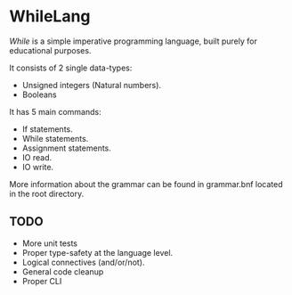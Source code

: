 # WhileLang

*While* is a simple imperative programming language, built purely for educational purposes.

It consists of 2 single data-types:
* Unsigned integers (Natural numbers).
* Booleans

It has 5 main commands:
* If statements.
* While statements.
* Assignment statements.
* IO read.
* IO write.

More information about the grammar can be found in grammar.bnf located in the root directory.

## TODO
* More unit tests
* Proper type-safety at the language level.
* Logical connectives (and/or/not).
* General code cleanup
* Proper CLI
